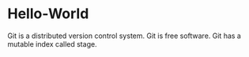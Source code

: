 # Hello-World
Git is a distributed version control system.
Git is free software.
Git has a mutable index called stage.
